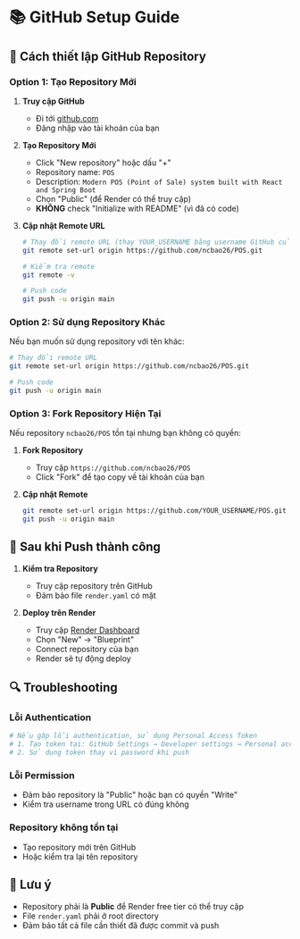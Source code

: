 # 📚 GitHub Setup Guide

## 🔧 Cách thiết lập GitHub Repository

### Option 1: Tạo Repository Mới

1. **Truy cập GitHub**
   - Đi tới [github.com](https://github.com)
   - Đăng nhập vào tài khoản của bạn

2. **Tạo Repository Mới**
   - Click "New repository" hoặc dấu "+"
   - Repository name: `POS`
   - Description: `Modern POS (Point of Sale) system built with React and Spring Boot`
   - Chọn "Public" (để Render có thể truy cập)
   - **KHÔNG** check "Initialize with README" (vì đã có code)

3. **Cập nhật Remote URL**
   ```bash
   # Thay đổi remote URL (thay YOUR_USERNAME bằng username GitHub của bạn)
   git remote set-url origin https://github.com/ncbao26/POS.git
   
   # Kiểm tra remote
   git remote -v
   
   # Push code
   git push -u origin main
   ```

### Option 2: Sử dụng Repository Khác

Nếu bạn muốn sử dụng repository với tên khác:

```bash
# Thay đổi remote URL
git remote set-url origin https://github.com/ncbao26/POS.git

# Push code
git push -u origin main
```

### Option 3: Fork Repository Hiện Tại

Nếu repository `ncbao26/POS` tồn tại nhưng bạn không có quyền:

1. **Fork Repository**
   - Truy cập `https://github.com/ncbao26/POS`
   - Click "Fork" để tạo copy về tài khoản của bạn

2. **Cập nhật Remote**
   ```bash
   git remote set-url origin https://github.com/YOUR_USERNAME/POS.git
   git push -u origin main
   ```

## 🚀 Sau khi Push thành công

1. **Kiểm tra Repository**
   - Truy cập repository trên GitHub
   - Đảm bảo file `render.yaml` có mặt

2. **Deploy trên Render**
   - Truy cập [Render Dashboard](https://dashboard.render.com)
   - Chọn "New" → "Blueprint"
   - Connect repository của bạn
   - Render sẽ tự động deploy

## 🔍 Troubleshooting

### Lỗi Authentication
```bash
# Nếu gặp lỗi authentication, sử dụng Personal Access Token
# 1. Tạo token tại: GitHub Settings → Developer settings → Personal access tokens
# 2. Sử dụng token thay vì password khi push
```

### Lỗi Permission
- Đảm bảo repository là "Public" hoặc bạn có quyền "Write"
- Kiểm tra username trong URL có đúng không

### Repository không tồn tại
- Tạo repository mới trên GitHub
- Hoặc kiểm tra lại tên repository

## 📝 Lưu ý

- Repository phải là **Public** để Render free tier có thể truy cập
- File `render.yaml` phải ở root directory
- Đảm bảo tất cả file cần thiết đã được commit và push 